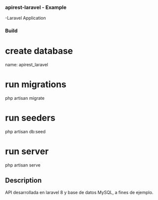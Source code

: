 ### apirest-laravel - Example
-Laravel Application

### Build

# create database 
name: apirest_laravel

# run migrations
php artisan migrate

# run seeders
php artisan db:seed

# run server
php artisan serve

## Description

API desarrollada en laravel 8 y base de datos MySQL, a fines de ejemplo.
